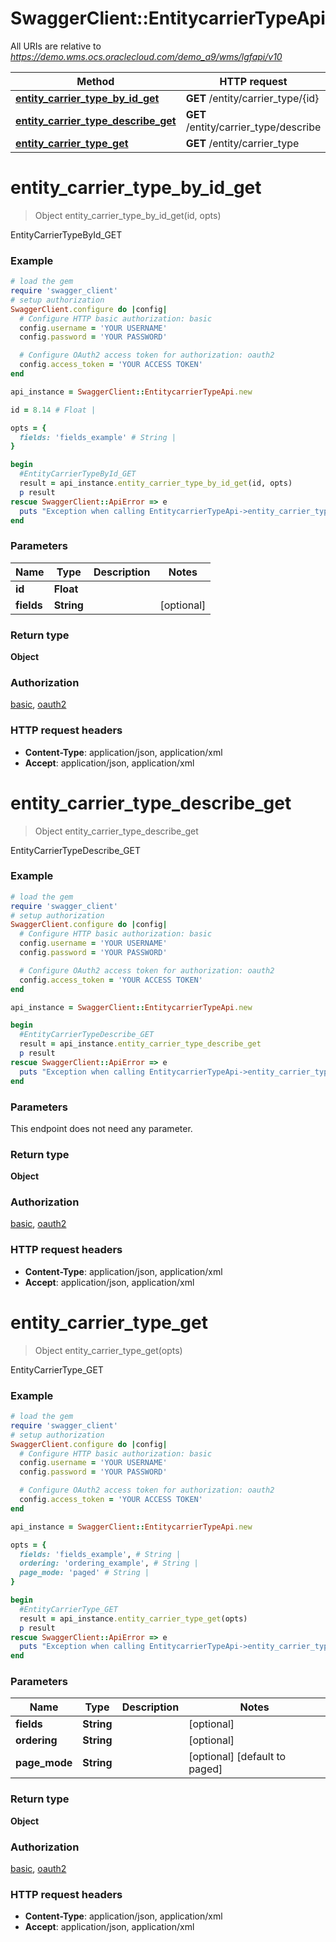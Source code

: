 # SwaggerClient::EntitycarrierTypeApi

All URIs are relative to *https://demo.wms.ocs.oraclecloud.com/demo_a9/wms/lgfapi/v10*

Method | HTTP request | Description
------------- | ------------- | -------------
[**entity_carrier_type_by_id_get**](EntitycarrierTypeApi.md#entity_carrier_type_by_id_get) | **GET** /entity/carrier_type/{id} | EntityCarrierTypeById_GET
[**entity_carrier_type_describe_get**](EntitycarrierTypeApi.md#entity_carrier_type_describe_get) | **GET** /entity/carrier_type/describe | EntityCarrierTypeDescribe_GET
[**entity_carrier_type_get**](EntitycarrierTypeApi.md#entity_carrier_type_get) | **GET** /entity/carrier_type | EntityCarrierType_GET


# **entity_carrier_type_by_id_get**
> Object entity_carrier_type_by_id_get(id, opts)

EntityCarrierTypeById_GET



### Example
```ruby
# load the gem
require 'swagger_client'
# setup authorization
SwaggerClient.configure do |config|
  # Configure HTTP basic authorization: basic
  config.username = 'YOUR USERNAME'
  config.password = 'YOUR PASSWORD'

  # Configure OAuth2 access token for authorization: oauth2
  config.access_token = 'YOUR ACCESS TOKEN'
end

api_instance = SwaggerClient::EntitycarrierTypeApi.new

id = 8.14 # Float | 

opts = { 
  fields: 'fields_example' # String | 
}

begin
  #EntityCarrierTypeById_GET
  result = api_instance.entity_carrier_type_by_id_get(id, opts)
  p result
rescue SwaggerClient::ApiError => e
  puts "Exception when calling EntitycarrierTypeApi->entity_carrier_type_by_id_get: #{e}"
end
```

### Parameters

Name | Type | Description  | Notes
------------- | ------------- | ------------- | -------------
 **id** | **Float**|  | 
 **fields** | **String**|  | [optional] 

### Return type

**Object**

### Authorization

[basic](../README.md#basic), [oauth2](../README.md#oauth2)

### HTTP request headers

 - **Content-Type**: application/json, application/xml
 - **Accept**: application/json, application/xml



# **entity_carrier_type_describe_get**
> Object entity_carrier_type_describe_get

EntityCarrierTypeDescribe_GET



### Example
```ruby
# load the gem
require 'swagger_client'
# setup authorization
SwaggerClient.configure do |config|
  # Configure HTTP basic authorization: basic
  config.username = 'YOUR USERNAME'
  config.password = 'YOUR PASSWORD'

  # Configure OAuth2 access token for authorization: oauth2
  config.access_token = 'YOUR ACCESS TOKEN'
end

api_instance = SwaggerClient::EntitycarrierTypeApi.new

begin
  #EntityCarrierTypeDescribe_GET
  result = api_instance.entity_carrier_type_describe_get
  p result
rescue SwaggerClient::ApiError => e
  puts "Exception when calling EntitycarrierTypeApi->entity_carrier_type_describe_get: #{e}"
end
```

### Parameters
This endpoint does not need any parameter.

### Return type

**Object**

### Authorization

[basic](../README.md#basic), [oauth2](../README.md#oauth2)

### HTTP request headers

 - **Content-Type**: application/json, application/xml
 - **Accept**: application/json, application/xml



# **entity_carrier_type_get**
> Object entity_carrier_type_get(opts)

EntityCarrierType_GET



### Example
```ruby
# load the gem
require 'swagger_client'
# setup authorization
SwaggerClient.configure do |config|
  # Configure HTTP basic authorization: basic
  config.username = 'YOUR USERNAME'
  config.password = 'YOUR PASSWORD'

  # Configure OAuth2 access token for authorization: oauth2
  config.access_token = 'YOUR ACCESS TOKEN'
end

api_instance = SwaggerClient::EntitycarrierTypeApi.new

opts = { 
  fields: 'fields_example', # String | 
  ordering: 'ordering_example', # String | 
  page_mode: 'paged' # String | 
}

begin
  #EntityCarrierType_GET
  result = api_instance.entity_carrier_type_get(opts)
  p result
rescue SwaggerClient::ApiError => e
  puts "Exception when calling EntitycarrierTypeApi->entity_carrier_type_get: #{e}"
end
```

### Parameters

Name | Type | Description  | Notes
------------- | ------------- | ------------- | -------------
 **fields** | **String**|  | [optional] 
 **ordering** | **String**|  | [optional] 
 **page_mode** | **String**|  | [optional] [default to paged]

### Return type

**Object**

### Authorization

[basic](../README.md#basic), [oauth2](../README.md#oauth2)

### HTTP request headers

 - **Content-Type**: application/json, application/xml
 - **Accept**: application/json, application/xml




